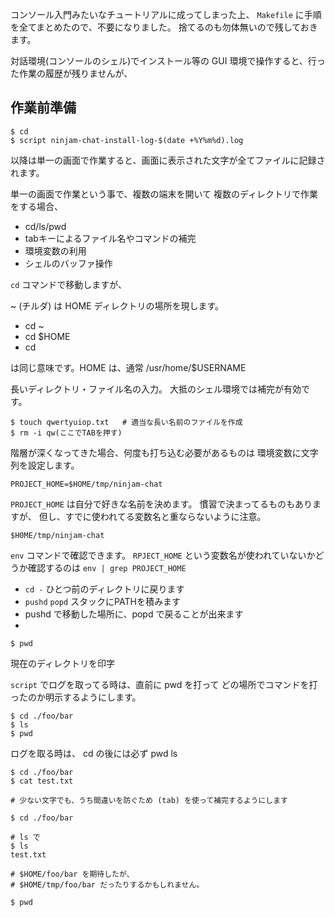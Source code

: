 
コンソール入門みたいなチュートリアルに成ってしまった上、
`Makefile` に手順を全てまとめたので、不要になりました。
捨てるのも勿体無いので残しておきます。

対話環境(コンソールのシェル)でインストール等の
GUI 環境で操作すると、行った作業の履歴が残りませんが、


## 作業前準備

```
$ cd
$ script ninjam-chat-install-log-$(date +%Y%m%d).log
```

 以降は単一の画面で作業すると、画面に表示された文字が全てファイルに記録されます。

 単一の画面で作業という事で、複数の端末を開いて
 複数のディレクトリで作業をする場合、

- cd/ls/pwd
- tabキーによるファイル名やコマンドの補完
- 環境変数の利用
- シェルのバッファ操作


 `cd` コマンドで移動しますが、

 ~ (チルダ) は HOME ディレクトリの場所を現します。

- cd ~
- cd $HOME
- cd

 は同じ意味です。HOME は、通常 /usr/home/$USERNAME

 長いディレクトリ・ファイル名の入力。
 大抵のシェル環境では補完が有効です。

```
$ touch qwertyuiop.txt   # 適当な長い名前のファイルを作成
$ rm -i qw(ここでTABを押す)
```

 階層が深くなってきた場合、何度も打ち込む必要があるものは
 環境変数に文字列を設定します。

```
PROJECT_HOME=$HOME/tmp/ninjam-chat
```

 `PROJECT_HOME` は自分で好きな名前を決めます。
 慣習で決まってるものもありますが、
 但し、すでに使われてる変数名と重ならないように注意。


 `$H0ME/tmp/ninjam-chat`



 `env` コマンドで確認できます。
 `RPJECT_HOME` という変数名が使われていないかどうか確認するのは
 `env | grep PROJECT_HOME`

 - `cd -` ひとつ前のディレクトリに戻ります
 - `pushd` `popd` スタックにPATHを積みます
  - pushd で移動した場所に、popd で戻ることが出来ます
  -

```
$ pwd
```

 現在のディレクトリを印字

 `script` でログを取ってる時は、直前に pwd を打って
 どの場所でコマンドを打ったのか明示するようにします。

```
$ cd ./foo/bar
$ ls
$ pwd
```

 ログを取る時は、
 cd の後には必ず pwd ls

```
$ cd ./foo/bar
$ cat test.txt
```

```
# 少ない文字でも、うち間違いを防ぐため (tab) を使って補完するようにします

$ cd ./foo/bar

# ls で
$ ls
test.txt

# $HOME/foo/bar を期待したが、
# $HOME/tmp/foo/bar だったりするかもしれません。

$ pwd
```


